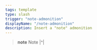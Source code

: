 ```yaml
---
tags: template
type: slash
trigger: "note-admonition"
displayName: "/note-admonition"
description: Insert a "note" admonition
---
```

> **note** Note
> |^|
